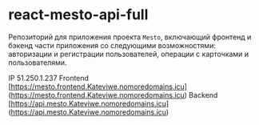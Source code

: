 # react-mesto-api-full
Репозиторий для приложения проекта `Mesto`, включающий фронтенд и бэкенд части приложения со следующими возможностями: авторизации и регистрации пользователей, операции с карточками и пользователями.
  
IP 51.250.1.237
Frontend [https://mesto.frontend.Kateviwe.nomoredomains.icu] (https://mesto.frontend.Kateviwe.nomoredomains.icu)
Backend [https://api.mesto.Kateviwe.nomoredomains.icu] (https://api.mesto.Kateviwe.nomoredomains.icu)
